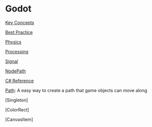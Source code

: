# Godot

[Key Concepts](godot-key-concepts.md)

[Best Practice](godot-best-practice.md)

[Physics](godot-physics.md)

[Processing](godot-processing.md)

[Signal](godot-signal.md)

[NodePath](godot-nodepath.md)

[C# Reference](godot-csharp.md)

[Path](godot-path.md): A easy way to create a path that game objects can move along

[Singleton]

[ColorRect]

[CanvasItem]


